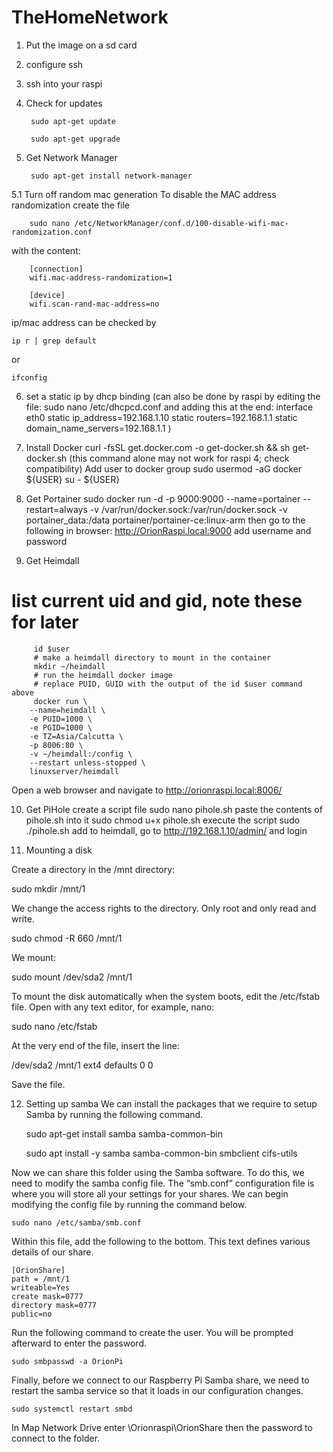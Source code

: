 # TheHomeNetwork

1. Put the image on a sd card
2. configure ssh
3. ssh into your raspi
4. Check for updates

        sudo apt-get update

        sudo apt-get upgrade

5. Get Network Manager

        sudo apt-get install network-manager

5.1 Turn off random mac generation
  To disable the MAC address randomization create the file

        sudo nano /etc/NetworkManager/conf.d/100-disable-wifi-mac-randomization.conf
with the content:

        [connection]
        wifi.mac-address-randomization=1

        [device]
        wifi.scan-rand-mac-address=no

ip/mac address can be checked by

    ip r | grep default
or

    ifconfig

6. set a static ip by dhcp binding
(can also be done by raspi by editing the file:
sudo nano /etc/dhcpcd.conf
and adding this at the end:
interface eth0
static ip_address=192.168.1.10
static routers=192.168.1.1
static domain_name_servers=192.168.1.1 
)
7. Install Docker
curl -fsSL get.docker.com -o get-docker.sh && sh get-docker.sh
(this command alone may not work for raspi 4; check compatibility)
Add user to docker group
sudo usermod -aG docker ${USER}
su - ${USER}

8. Get Portainer
sudo docker run -d -p 9000:9000 --name=portainer --restart=always -v /var/run/docker.sock:/var/run/docker.sock -v portainer_data:/data portainer/portainer-ce:linux-arm
then go to the following in browser:
http://OrionRaspi.local:9000
add username and password

9. Get Heimdall
 # list current uid and gid, note these for later
         id $user
         # make a heimdall directory to mount in the container
         mkdir ~/heimdall
         # run the heimdall docker image
         # replace PUID, GUID with the output of the id $user command above
         docker run \
        --name=heimdall \
        -e PUID=1000 \
        -e PGID=1000 \
        -e TZ=Asia/Calcutta \
        -p 8006:80 \
        -v ~/heimdall:/config \
        --restart unless-stopped \
        linuxserver/heimdall
   Open a web browser and navigate to http://orionraspi.local:8006/

10. Get PiHole
create a script file
      sudo nano pihole.sh
paste the contents of pihole.sh into it
      sudo chmod u+x pihole.sh
execute the script
       sudo ./pihole.sh
 add to heimdall, go to http://192.168.1.10/admin/ and login
 
11. Mounting a disk

Create a directory in the /mnt directory:

sudo mkdir /mnt/1

We change the access rights to the directory. Only root and only read and write.

sudo chmod -R 660 /mnt/1

We mount:

sudo mount /dev/sda2 /mnt/1

To mount the disk automatically when the system boots, edit the /etc/fstab file. Open with any text editor, for example, nano:

sudo nano /etc/fstab

At the very end of the file, insert the line:

/dev/sda2 /mnt/1 ext4 defaults 0 0

Save the file.

12. Setting up samba
We can install the packages that we require to setup Samba by running the following command.

    sudo apt-get install samba samba-common-bin
      
    sudo apt install -y samba samba-common-bin smbclient cifs-utils
      
Now we can share this folder using the Samba software. To do this, we need to modify the samba config file.
The “smb.conf” configuration file is where you will store all your settings for your shares.
We can begin modifying the config file by running the command below.

    sudo nano /etc/samba/smb.conf
            
Within this file, add the following to the bottom. This text defines various details of our share.

    [OrionShare]
    path = /mnt/1
    writeable=Yes
    create mask=0777
    directory mask=0777
    public=no
        
Run the following command to create the user. You will be prompted afterward to enter the password.

    sudo smbpasswd -a OrionPi
  
 Finally, before we connect to our Raspberry Pi Samba share, we need to restart the samba service so that it loads in our configuration changes.

    sudo systemctl restart smbd
    
  In Map Network Drive enter \\Orionraspi\OrionShare then the password to connect to the folder.
